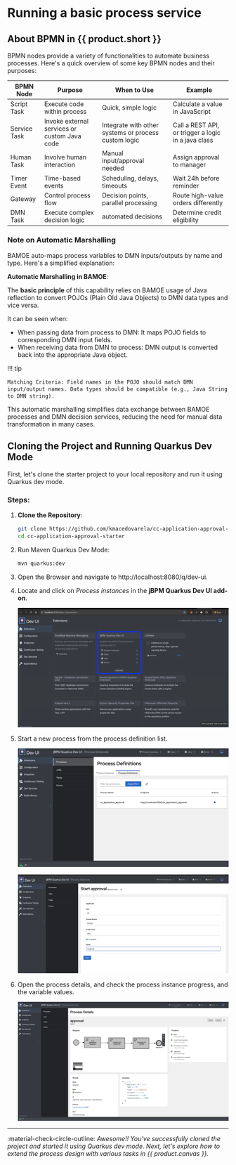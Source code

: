 # Running a basic process service

## About BPMN in {{ product.short }}

BPMN nodes provide a variety of functionalities to automate business processes. Here's a quick overview of some key BPMN nodes and their purposes:

| **BPMN Node**  | **Purpose**                                  | **When to Use**                                      | **Example**                                         |
|----------------|----------------------------------------------|------------------------------------------------------|-----------------------------------------------------|
| Script Task    | Execute code within process                  | Quick, simple logic                                  | Calculate a value in JavaScript                     |
| Service Task   | Invoke external services or custom Java code | Integrate with other systems or process custom logic | Call a REST API, or trigger a logic in a java class |
| Human Task     | Involve human interaction                    | Manual input/approval needed                         | Assign approval to manager                          |
| Timer Event    | Time-based events                            | Scheduling, delays, timeouts                         | Wait 24h before reminder                            |
| Gateway        | Control process flow                         | Decision points, parallel processing                 | Route high-value orders differently                 |
| DMN Task       | Execute complex decision logic               | automated decisions                                  | Determine credit eligibility                        |

### Note on Automatic Marshalling

BAMOE auto-maps process variables to DMN inputs/outputs by name and type. Here's a simplified explanation:

**Automatic Marshalling in BAMOE**:

The **basic principle** of this capability relies on BAMOE usage of Java reflection to convert POJOs (Plain Old Java Objects) to DMN data types and vice versa.

It can be seen when:

- When passing data from process to DMN: It maps POJO fields to corresponding DMN input fields.
- When receiving data from DMN to process: DMN output is converted back into the appropriate Java object.

!!! tip

    Matching Criteria: Field names in the POJO should match DMN input/output names. Data types should be compatible (e.g., Java String to DMN string).


This automatic marshalling simplifies data exchange between BAMOE processes and DMN decision services, reducing the need for manual data transformation in many cases.

## Cloning the Project and Running Quarkus Dev Mode

First, let's clone the starter project to your local repository and run it using Quarkus dev mode.

### Steps:

1. **Clone the Repository**:

      ```sh
      git clone https://github.com/kmacedovarela/cc-application-approval-starter
      cd cc-application-approval-starter
      ```

2. Run Maven Quarkus Dev Mode:

     ```sh
     mvn quarkus:dev
     ```

3. Open the Browser and navigate to http://localhost:8080/q/dev-ui.

4. Locate and click on _Process instances_ in the **jBPM Quarkus Dev UI add-on**.
  
    ![dev-deploy.png](images/dev-ui.png)

5. Start a new process from the process definition list.

    ![process-def](images/starter-start-process-definition.png)

    ![process-def](images/start-process.png)

7. Open the process details, and check the process instance progress, and the variable values.

    ![process-def](images/3-cc-application-approval.png)

----

:material-check-circle-outline: _Awesome!! You've successfully cloned the project and started it using Quarkus dev mode. Next, let's explore how to extend the process design with various tasks in {{ product.canvas }}._
